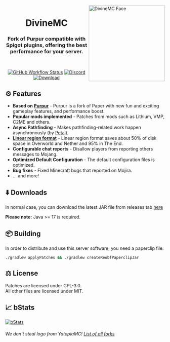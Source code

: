 <img src="https://github.com/DivineMC/DivineMC/assets/76615486/12e5dfef-b2cb-4fe6-8587-342f0d116d23" height="240" alt="DivineMC Face" align="right">

<div align="center">
  <h1>DivineMC</h1>
  <h3>Fork of Purpur compatible with Spigot plugins, offering the best performance for your server.</h3>
  <br>
  
  [![GitHub Workflow Status](https://img.shields.io/github/actions/workflow/status/DivineMC/DivineMC/build.yml?logo=GoogleAnalytics&logoColor=ffffff&style=for-the-badge)](https://github.com/DivineMC/DivineMC/actions)
  [![Discord](https://img.shields.io/discord/931595732752953375?color=5865F2&label=discord&style=for-the-badge)](https://discord.gg/p7cxhw7E2M)
  [![Download](https://img.shields.io/github/downloads/DivineMC/DivineMC/total?&style=for-the-badge&logoColor=ffffff)](https://github.com/DivineMC/DivineMC/releases/latest)
</div>

## ⚙️ Features

- **Based on [Purpur](https://github.com/PurpurMC/Purpur)** - Purpur is a fork of Paper with new fun and exciting gameplay features, and performance boost.
- **Popular mods implemented** - Patches from mods such as Lithium, VMP, C2ME and others.
- **Async Pathfinding** - Makes pathfinding-related work happen asynchronously (by [Petal](https://github.com/Bloom-host/Petal)).
- **[Linear region format](https://github.com/xymb-endcrystalme/LinearRegionFileFormatTools)** - Linear region format saves about 50% of disk space in Overworld and Nether and 95% in The End.
- **Configurable chat reports** - Disallow players from reporting others messages to Mojang.
- **Optimized Default Configuration** - The default configuration files is optimized.
- **Bug fixes** - Fixed Minecraft bugs that reported on Mojira.
- ... and more!

## ⬇️ Downloads

In normal case, you can download the latest JAR file from releases tab [here](https://github.com/DivineMC/DivineMC/releases/latest)

**Please note:** Java >= 17 is required.

## 📦 Building
In order to distribute and use this server software, you need a paperclip file:

```bash
./gradlew applyPatches && ./gradlew createReobfPaperclipJar
```

## ⚖️ License
Patches are licensed under GPL-3.0.  
All other files are licensed under MIT.

## 📈 bStats

[![bStats](https://bstats.org/signatures/server-implementation/DivineMC.svg)](https://bstats.org/plugin/server-implementation/DivineMC)

###### We don't steal logo from YatopiaMC! [List of all forks](https://gist.github.com/NONPLAYT/48742353af8ae36bcef5d1c36de9730a)
